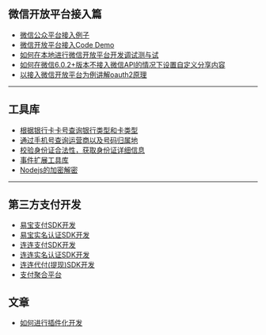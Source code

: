 <a name="微信开放平台接入篇" />

## 微信开放平台接入篇
 + [微信公众平台接入例子](https://github.com/navyxie/wechat-develop/)
 + [微信开放平台接入Code Demo](https://github.com/navyxie/wechat-develop-code/)
 + [如何在本地进行微信开放平台开发调试测与试](https://github.com/navyxie/wechat-develop-local-debug/)
 + [如何在微信6.0.2+版本不接入微信API的情况下设置自定义分享内容](https://github.com/navyxie/weixin_js/)
 + [以接入微信开放平台为例讲解oauth2原理](https://github.com/navyxie/oauth2-wechat-develop/)

----------

<a name="工具库" />

## 工具库
 + [根据银行卡卡号查询银行类型和卡类型](https://github.com/navyxie/bankcardinfo)
 + [通过手机号查询运营商以及号码归属地](https://github.com/navyxie/phone-service)
 + [校验身份证合法性，获取身份证详细信息](https://github.com/navyxie/idcard)
 + [事件扩展工具库](https://github.com/navyxie/minievent)
 + [Nodejs的加密解密](https://github.com/navyxie/n-crypto)

----------

<a name="第三方支付开发" />

## 第三方支付开发
 + [易宝支付SDK开发](https://github.com/navyxie/yeepay)
 + [易宝实名认证SDK开发](https://github.com/navyxie/yeepay-realname)
 + [连连支付SDK开发](https://github.com/navyxie/wapllpay)
 + [连连实名认证SDK开发](https://github.com/navyxie/llpayauth)
 + [连连代付(提现)SDK开发](https://github.com/navyxie/llpaycashpay)
 + [支付聚合平台](https://github.com/navyxie/n-pay)

<a name="文章" />

## 文章

 + [如何进行插件化开发](https://github.com/navyxie/how-to-plugin-development)